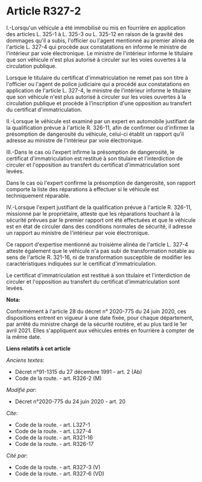 # Article R327-2

I.-Lorsqu'un véhicule a été immobilisé ou mis en fourrière en application des articles L. 325-1 à L. 325-3 ou L. 325-12 en
raison de la gravité des dommages qu'il a subis, l'officier ou l'agent mentionné au premier alinéa de l'article L. 327-4 qui
procède aux constatations en informe le ministre de l'intérieur par voie électronique. Le ministre de l'intérieur informe le
titulaire que son véhicule n'est plus autorisé à circuler sur les voies ouvertes à la circulation publique.

Lorsque le titulaire du certificat d'immatriculation ne remet pas son titre à l'officier ou l'agent de police judiciaire qui
a procédé aux constatations en application de l'article L. 327-4, le ministre de l'intérieur informe le titulaire que son
véhicule n'est plus autorisé à circuler sur les voies ouvertes à la circulation publique et procède à l'inscription d'une
opposition au transfert du certificat d'immatriculation.

II.-Lorsque le véhicule est examiné par un expert en automobile justifiant de la qualification prévue à l'article R. 326-11,
afin de confirmer ou d'infirmer la présomption de dangerosité du véhicule, celui-ci établit un rapport qu'il adresse au
ministre de l'intérieur par voie électronique.

III.-Dans le cas où l'expert infirme la présomption de dangerosité, le certificat d'immatriculation est restitué à son
titulaire et l'interdiction de circuler et l'opposition au transfert du certificat d'immatriculation sont levées.

Dans le cas où l'expert confirme la présomption de dangerosité, son rapport comporte la liste des réparations à effectuer si
le véhicule est techniquement réparable.

IV.-Lorsque l'expert justifiant de la qualification prévue à l'article R. 326-11, missionné par le propriétaire, atteste que
les réparations touchant à la sécurité prévues par le premier rapport ont été effectuées et que le véhicule est en état de
circuler dans des conditions normales de sécurité, il adresse un rapport au ministre de l'intérieur par voie électronique.

Ce rapport d'expertise mentionné au troisième alinéa de l'article L. 327-4 atteste également que le véhicule n'a pas subi de
transformation notable au sens de l'article R. 321-16, ni de transformation susceptible de modifier les caractéristiques
indiquées sur le certificat d'immatriculation.

Le certificat d'immatriculation est restitué à son titulaire et l'interdiction de circuler et l'opposition au transfert du
certificat d'immatriculation sont levées.

**Nota:**

Conformément à l'article 28 du décret n° 2020-775 du 24 juin 2020, ces dispositions entrent en vigueur à une date fixée, pour
chaque département, par arrêté du ministre chargé de la sécurité routière, et au plus tard le 1er avril 2021. Elles
s'appliquent aux véhicules entrés en fourrière à compter de la même date.

**Liens relatifs à cet article**

_Anciens textes_:

  - Décret n°91-1315 du 27 décembre 1991 - art. 2 (Ab)
  - Code de la route. - art. R326-2 (M)

_Modifié par_:

  - Décret n°2020-775 du 24 juin 2020 - art. 20

_Cite_:

  - Code de la route. - art. L327-1
  - Code de la route. - art. L327-4
  - Code de la route. - art. R321-16
  - Code de la route. - art. R326-17

_Cité par_:

  - Code de la route. - art. R327-3 (V)
  - Code de la route. - art. R327-6 (VD)

